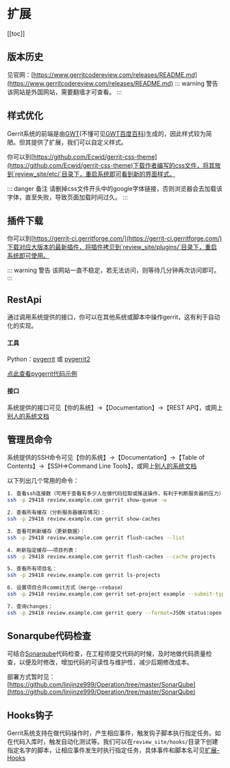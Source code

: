 # 扩展

[[toc]]

## 版本历史
见官网：[https://www.gerritcodereview.com/releases/README.md](https://www.gerritcodereview.com/releases/README.md)
::: warning 警告
该网站是外国网站，需要翻墙才可查看。
:::

## 样式优化
Gerrit系统的前端是由[GWT](http://www.gwtproject.org/)(不懂可见[GWT百度百科](https://baike.baidu.com/item/GWT/6513689?fr=aladdin))生成的，因此样式较为简陋。但其提供了扩展，我们可以自定义样式。

你可以到[https://github.com/Ecwid/gerrit-css-theme](https://github.com/Ecwid/gerrit-css-theme)下载作者编写的css文件，将其放到`review_site/etc/`目录下，重启系统即可看到新的界面样式。

::: danger 备注
请删掉css文件开头中的google字体链接，否则浏览器会去加载该字体，直至失败，导致页面加载时间过久。
:::

## 插件下载
你可以到[https://gerrit-ci.gerritforge.com/](https://gerrit-ci.gerritforge.com/)下载对应大版本的最新插件，将插件拷贝到`review_site/plugins/`目录下，重启系统即可使用。

::: warning 警告
该网站一直不稳定，若无法访问，则等待几分钟再次访问即可。
:::

## RestApi

通过调用系统提供的接口，你可以在其他系统或脚本中操作gerrit，这有利于自动化的实现。

#### 工具
Python：[pygerrit](https://pypi.org/project/pygerrit/0.2.1/) 或 [pygerrit2](https://pypi.org/project/pygerrit2/)

[点此查看pygerrit代码示例](/gerrit/extend-pygerrit/)

#### 接口
系统提供的接口可见【你的系统】->【Documentation】->【REST API】，或网上[别人的系统文档](https://review.typo3.org/Documentation/rest-api.html)

## 管理员命令
系统提供的SSH命令可见【你的系统】->【Documentation】->【Table of Contents】->【SSH=>Command Line Tools】，或网上[别人的系统文档](http://gerrit.aokp.co/Documentation/cmd-index.html)

以下列出几个常用的命令：
``` bash
1. 查看ssh连接数（可用于查看有多少人在做代码拉取或推送操作，有利于判断服务器的压力）：
ssh -p 29418 review.example.com gerrit show-queue -w

2. 查看所有缓存（分析服务器缓存情况）：
ssh -p 29418 review.example.com gerrit show-caches

3. 查看可刷新缓存（更新数据）：
ssh -p 29418 review.example.com gerrit flush-caches --list

4. 刷新指定缓存——项目列表：
ssh -p 29418 review.example.com gerrit flush-caches --cache projects

5. 查看所有项目名：
ssh -p 29418 review.example.com gerrit ls-projects

6. 设置项目合并commit方式（merge->rebase）
ssh -p 29418 review.example.com gerrit set-project example --submit-type REBASE_IF_NECESSARY

7. 查询changes：
ssh -p 29418 review.example.com gerrit query --format=JSON status:open project:tools/gerrit limit:2
```

## Sonarqube代码检查
可结合[Sonarqube](https://www.sonarqube.org/)代码检查，在工程师提交代码的时候，及时地做代码质量检查，以便及时修改，增加代码的可读性与维护性，减少后期修改成本。

部署方式暂时见：[https://github.com/linjinze999/Operation/tree/master/SonarQube](https://github.com/linjinze999/Operation/tree/master/SonarQube)

## Hooks钩子
Gerrit系统支持在做代码操作时，产生相应事件，触发钩子脚本执行指定任务。如在代码入库时，触发自动化测试等。我们可以在`review_site/hooks/`目录下创建指定名字的脚本，让相应事件发生时执行指定任务，具体事件和脚本名可见[扩展-Hooks](/gerrit/extend-hooks/)

